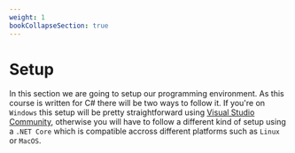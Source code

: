 ```yaml
---
weight: 1
bookCollapseSection: true
---
```


# Setup

In this section we are going to setup our programming environment. As this course is written for C# there will be two ways to follow it. If you're on `Windows` this setup will be pretty straightforward using [Visual Studio Community](http://localhost), otherwise you will have to follow a different kind of setup using a `.NET Core` which is compatible accross different platforms such as `Linux` or `MacOS`.
